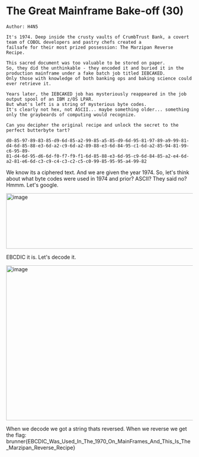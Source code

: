 # The Great Mainframe Bake-off (30)

```
Author: H4N5

It's 1974. Deep inside the crusty vaults of CrumbTrust Bank, a covert team of COBOL developers and pastry chefs created a
failsafe for their most prized possession: The Marzipan Reverse Recipe.

This sacred document was too valuable to be stored on paper.
So, they did the unthinkable - they encoded it and buried it in the production mainframe under a fake batch job titled IEBCAKED.
Only those with knowledge of both banking ops and baking science could ever retrieve it.

Years later, the IEBCAKED job has mysteriously reappeared in the job output spool of an IBM z/OS LPAR.
But what's left is a string of mysterious byte codes.
It's clearly not hex, not ASCII... maybe something older... something only the graybeards of computing would recognize.

Can you decipher the original recipe and unlock the secret to the perfect butterbyte tart?

d0-85-97-89-83-85-d9-6d-85-a2-99-85-a5-85-d9-6d-95-81-97-89-a9-99-81-d4-6d-85-88-e3-6d-a2-c9-6d-a2-89-88-e3-6d-84-95-c1-6d-a2-85-94-81-99-c6-95-89-
81-d4-6d-95-d6-6d-f0-f7-f9-f1-6d-85-88-e3-6d-95-c9-6d-84-85-a2-e4-6d-a2-81-e6-6d-c3-c9-c4-c3-c2-c5-c0-99-85-95-95-a4-99-82
```

We know its a ciphered text. And we are given the year 1974. So, let's think about what byte codes were used in 1974 and prior? ASCII? They said no? Hmmm. Let's google.

<img width="600" height="150" alt="image" src="https://github.com/user-attachments/assets/22bb46a2-5167-4a18-b089-70e435e592ce" />

EBCDIC it is. Let's decode it. 

<img width="1634" height="419" alt="image" src="https://github.com/user-attachments/assets/9b4fce40-93e1-497f-ac4c-b8cdc6fc27da" />

When we decode we got a string thats reversed. When we reverse we get the flag: brunner{EBCDIC_Was_Used_In_The_1970_On_MainFrames_And_This_Is_The_Marzipan_Reverse_Recipe}
